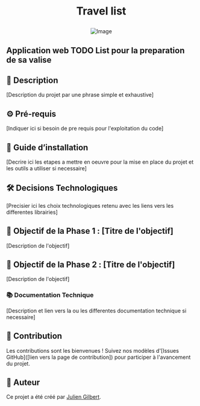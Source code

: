 # <p align="center">Travel list</p>

<p align="center">
  <img src="https://i.imgur.com/DL5rSCzm.png" alt="Image">
</p>

## Application web TODO List pour la preparation de sa valise

## 📝 Description

[Description du projet par une phrase simple et exhaustive]

## ⚙️ Pré-requis

[Indiquer ici si besoin de pre requis pour l'exploitation du code]

## 🚀 Guide d’installation

[Decrire ici les etapes a mettre en oeuvre pour la mise en place du projet et les outils a utiliser si necessaire]

## 🛠️ Decisions Technologiques

[Precisier ici les choix technologiques retenu avec les liens vers les differentes librairies]

## 🎯 Objectif de la Phase 1 : [Titre de l'objectif]

[Description de l'objectif]

## 🎯 Objectif de la Phase 2 : [Titre de l'objectif]

[Description de l'objectif]

### 📚 Documentation Technique

[Description et lien vers la ou les differentes documentation technique si necessaire]

## 🤝 Contribution

Les contributions sont les bienvenues ! Suivez nos modèles d'[Issues GitHub]([lien vers la page de contribution]) pour participer à l'avancement du projet.

## 👤 Auteur

Ce projet a été créé par [Julien Gilbert](https://github.com/juliengDev).
